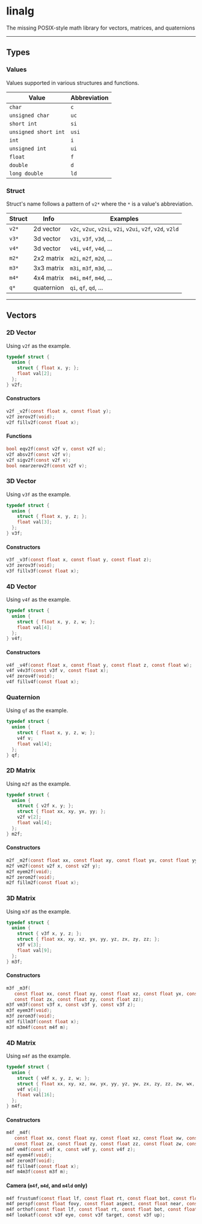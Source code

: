# linalg

The missing POSIX-style math library for vectors, matrices, and quaternions

---

## Types

### Values

Values supported in various structures and functions.

| Value | Abbreviation |
| ----- | ------------ |
| `char` | `c` |
| `unsigned char` | `uc` |
| `short int` | `si` |
| `unsigned short int` | `usi` |
| `int` | `i` |
| `unsigned int` | `ui` |
| `float` | `f` |
| `double` | `d` |
| `long double` | `ld` |

### Struct

Struct's name follows a pattern of `v2*` where the `*` is a value's abbreviation.

| Struct | Info | Examples |
| ------ | -----| -------- |
| `v2*` | 2d vector | `v2c`, `v2uc`, `v2si`, `v2i`, `v2ui`, `v2f`, `v2d`, `v2ld` |
| `v3*` | 3d vector | `v3i`, `v3f`, `v3d`, ... |
| `v4*` | 3d vector | `v4i`, `v4f`, `v4d`, ... |
| `m2*` | 2x2 matrix | `m2i`, `m2f`, `m2d`, ... |
| `m3*` | 3x3 matrix | `m3i`, `m3f`, `m3d`, ... |
| `m4*` | 4x4 matrix | `m4i`, `m4f`, `m4d`, ... |
| `q*` | quaternion  | `qi`, `qf`, `qd`, ... |


---

## Vectors

### 2D Vector

Using `v2f` as the example.

```c
typedef struct {
  union {
    struct { float x, y; };
    float val[2];
  };
} v2f;
```

#### Constructors

```c
v2f _v2f(const float x, const float y);
v2f zerov2f(void);
v2f fillv2f(const float x);
```

#### Functions

```c
bool eqv2f(const v2f v, const v2f u);
v2f absv2f(const v2f v);
v2f sigv2f(const v2f v);
bool nearzerov2f(const v2f v);
```
### 3D Vector

Using `v3f` as the example.

```c
typedef struct {
  union {
    struct { float x, y, z; };
    float val[3];
  };
} v3f;
```

#### Constructors

```c
v3f _v3f(const float x, const float y, const float z);
v3f zerov3f(void);
v3f fillv3f(const float x);
```

### 4D Vector

Using `v4f` as the example.

```c
typedef struct {
  union {
    struct { float x, y, z, w; };
    float val[4];
  };
} v4f;
```

#### Constructors

```c
v4f _v4f(const float x, const float y, const float z, const float w);
v4f v4v3f(const v3f v, const float x);
v4f zerov4f(void);
v4f fillv4f(const float x);
```

### Quaternion

Using `qf` as the example.

```c
typedef struct {
  union {
    struct { float x, y, z, w; };
    v4f v;
    float val[4];
  };
} qf;
```

### 2D Matrix

Using `m2f` as the example.

```c
typedef struct {
  union {
    struct { v2f x, y; };
    struct { float xx, xy, yx, yy; };
    v2f v[2];
    float val[4];
  };
} m2f;
```

#### Constructors

```c
m2f _m2f(const float xx, const float xy, const float yx, const float yy);
m2f vm2f(const v2f x, const v2f y);
m2f eyem2f(void);
m2f zerom2f(void);
m2f fillm2f(const float x);
```

### 3D Matrix

Using `m3f` as the example.

```c
typedef struct {
  union {
    struct { v3f x, y, z; };
    struct { float xx, xy, xz, yx, yy, yz, zx, zy, zz; };
    v3f v[3];
    float val[9];
  };
} m3f;
```

#### Constructors

```c
m3f _m3f(
   const float xx, const float xy, const float xz, const float yx, const float yy, const float yz,
   const float zx, const float zy, const float zz);
m3f vm3f(const v3f x, const v3f y, const v3f z);
m3f eyem3f(void);
m3f zerom3f(void);
m3f fillm3f(const float x);
m3f m3m4f(const m4f m);
```

### 4D Matrix

Using `m4f` as the example.

```c
typedef struct {
  union {
    struct { v4f x, y, z, w; };
    struct { float xx, xy, xz, xw, yx, yy, yz, yw, zx, zy, zz, zw, wx, wy, wz, ww; };
    v4f v[4];
    float val[16];
  };
} m4f;
```

#### Constructors

```c
m4f _m4f(
   const float xx, const float xy, const float xz, const float xw, const float yx, const float yy, const float yz, const float yw,
   const float zx, const float zy, const float zz, const float zw, const float wx, const float wy, const float wz, const flost ww);
m4f vm4f(const v4f x, const v4f y, const v4f z);
m4f eyem4f(void);
m4f zerom3f(void);
m4f fillm4f(const float x);
m4f m4m3f(const m3f m);
```

#### Camera (`m4f`, `m4d`, and `m4ld` only)

```c
m4f frustumf(const float lf, const float rt, const float bot, const float top, const float near, const float far);
m4f perspf(const float fovy, const float aspect, const float near, const float far);
m4f orthof(const float lf, const float rt, const float bot, const float top, const float near, const float far);
m4f lookatf(const v3f eye, const v3f target, const v3f up);
```
